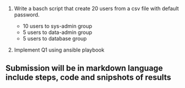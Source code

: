 1. Write a basch script that create 20 users from a csv file with default password.
    * 10 users to sys-admin group
    * 5 users to data-admin group
    * 5 users to database group

2. Implement Q1 using ansible playbook


## Submission will be in markdown language include steps, code and snipshots of results
    
